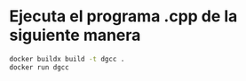 # Ejecuta el programa .cpp de la siguiente manera

```sh
docker buildx build -t dgcc .
docker run dgcc
